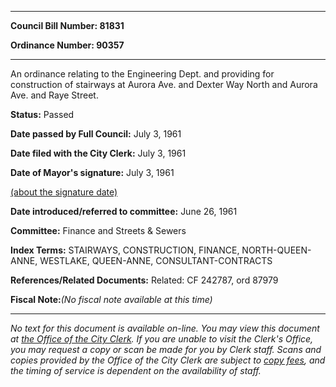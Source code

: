 

********

**Council Bill Number: 81831**
   
**Ordinance Number: 90357**
********

 An ordinance relating to the Engineering Dept. and providing for construction of stairways at Aurora Ave. and Dexter Way North and Aurora Ave. and Raye Street.

**Status:** Passed
   
**Date passed by Full Council:** July 3, 1961
   
**Date filed with the City Clerk:** July 3, 1961
   
**Date of Mayor's signature:** July 3, 1961
   
[(about the signature date)](/~public/approvaldate.htm)
   
   
   
**Date introduced/referred to committee:** June 26, 1961
   
**Committee:** Finance and Streets & Sewers
   
   
**Index Terms:** STAIRWAYS, CONSTRUCTION, FINANCE, NORTH-QUEEN-ANNE, WESTLAKE, QUEEN-ANNE, CONSULTANT-CONTRACTS

**References/Related Documents:** Related: CF 242787, ord 87979

**Fiscal Note:**_(No fiscal note available at this time)_
********

_No text for this document is available on-line. You may view this document at [the Office of the City Clerk](http://www.seattle.gov/leg/clerk/contactUs.htm). If you are unable to visit the Clerk's Office, you may request a copy or scan be made for you by Clerk staff. Scans and copies provided by the Office of the City Clerk are subject to [copy fees](http://clerk.seattle.gov/~public/clerkfees.htm), and the timing of service is dependent on the availability of staff._

